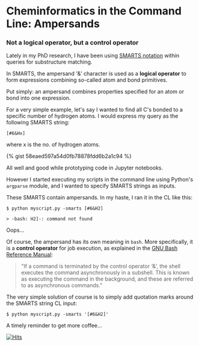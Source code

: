 # Cheminformatics in the Command Line: Ampersands

###  Not a logical operator, but a control operator

Lately in my PhD research, I have been using [SMARTS notation](https://www.daylight.com/dayhtml/doc/theory/theory.smarts.html) within queries for substructure matching.

In SMARTS, the ampersand '&' character is used as a **logical operator** to form expressions combining so-called atom and bond primitives.

Put simply: an ampersand combines properties specified for an atom or bond into one expression.  

For a very simple example, let's say I wanted to find all C's bonded to a specific number of hydrogen atoms. I would express my query as the following SMARTS string:

 `[#6&Hx]`

 where x is the no. of hydrogen atoms.

{% gist 58eaed597a54d0fb78878fdd6b2a1c94 %}

All well and good while prototyping code in Jupyter notebooks.

However I started executing my scripts in the command line using Python's `argparse` module, and I wanted to specify SMARTS strings as inputs.

These SMARTS contain ampersands. In my haste, I ran it in the CL like this:

```
$ python myscript.py -smarts [#6&H2]

> -bash: H2]-: command not found
```

Oops...

Of course, the ampersand has its own meaning in `bash`. More specifically, it is a **control operator** for job execution, as explained in the [GNU Bash Reference Manual](https://www.gnu.org/software/bash/manual/bash.pdf):

>"If a command is terminated by the control operator ‘&’, the shell executes the command
asynchronously in a subshell. This is known as executing the command in the background,
and these are referred to as asynchronous commands."

The very simple solution of course is to simply add quotation marks around the SMARTS string CL input:

```
$ python myscript.py -smarts '[#6&H2]'
```

A timely reminder to get more coffee...

[![Hits](https://hits.seeyoufarm.com/api/count/incr/badge.svg?url=https%3A%2F%2Fadelenel.ai%2FcheminfCL%2F&count_bg=%2379C83D&title_bg=%23555555&icon=&icon_color=%23E7E7E7&title=hits&edge_flat=false)](https://hits.seeyoufarm.com)
